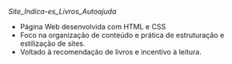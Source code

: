 *Site_Indica-es_Livros_Autoajuda*

- Página Web desenvolvida com HTML e CSS
- Foco na organização de conteúdo e prática de estruturação e estilização de sites.
- Voltado à recomendação de livros e incentivo à leitura.
